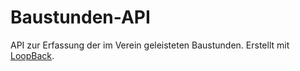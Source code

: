 # Baustunden-API

API zur Erfassung der im Verein geleisteten Baustunden. Erstellt mit [LoopBack](http://loopback.io).

